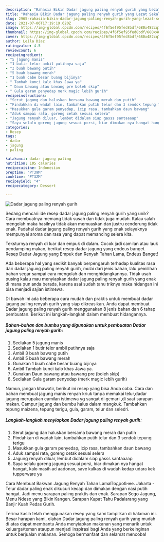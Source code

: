 ```yaml
---
description: "Rahasia Bikin Dadar jagung paling renyah gurih yang Lezat Sekali"
title: "Rahasia Bikin Dadar jagung paling renyah gurih yang Lezat Sekali"
slug: 2965-rahasia-bikin-dadar-jagung-paling-renyah-gurih-yang-lezat-sekali
date: 2021-07-06T17:19:10.620Z
image: https://img-global.cpcdn.com/recipes/4f6f5ef95fed8bdf/680x482cq70/dadar-jagung-paling-renyah-gurih-foto-resep-utama.jpg
thumbnail: https://img-global.cpcdn.com/recipes/4f6f5ef95fed8bdf/680x482cq70/dadar-jagung-paling-renyah-gurih-foto-resep-utama.jpg
cover: https://img-global.cpcdn.com/recipes/4f6f5ef95fed8bdf/680x482cq70/dadar-jagung-paling-renyah-gurih-foto-resep-utama.jpg
author: Leila Diaz
ratingvalue: 4.5
reviewcount: 6
recipeingredient:
- "5 jagung manis"
- "1 butir telor ambil putihnya saja"
- "3 buah bawang putih"
- "5 buah bawang merah"
- "1 buah cabe besar buang bijinya"
- " Tambah kunci kalo khas Jawa ya"
- " Daun bawang atau bawang pre boleh skip"
- " Gula garam penyedap merk magic lebih gurih"
recipeinstructions:
- "Serut jagung dan haluskan bersama bawang merah dan putih"
- "Pindahkan di wadah lain, tambahkan putih telur dan 3 sendok tepung terigu"
- "Masukkan gula garam penyedap, icip rasa, tambahkan daun bawang"
- "Aduk sampai rata, goreng cetak sesuai selera"
- "Jagung renyah diluar, lembut didalam siap gasss santaaaap"
- "Saya selalu goreng jagung sesuai porsi, biar dimakan nya hangat hangat, kalo masih ad aadonan, save kulkas di wadah kedap udara kek tupperware ya"
categories:
- Resep
tags:
- dadar
- jagung
- paling

katakunci: dadar jagung paling 
nutrition: 105 calories
recipecuisine: Indonesian
preptime: "PT39M"
cooktime: "PT32M"
recipeyield: "4"
recipecategory: Dessert

---
```



![Dadar jagung paling renyah gurih](https://img-global.cpcdn.com/recipes/4f6f5ef95fed8bdf/680x482cq70/dadar-jagung-paling-renyah-gurih-foto-resep-utama.jpg)

Sedang mencari ide resep dadar jagung paling renyah gurih yang unik? Cara membuatnya memang tidak susah dan tidak juga mudah. Kalau salah mengolah maka hasilnya tidak akan memuaskan dan justru cenderung tidak enak. Padahal dadar jagung paling renyah gurih yang enak selayaknya mempunyai aroma dan rasa yang dapat memancing selera kita.

Teksturnya renyah di luar dan empuk di dalam. Cocok jadi camilan atau lauk pendamping makan, berikut resep dadar jagung yang endeus banget. Resep Dadar Jagung yang Empuk dan Renyah Tahan Lama, Endeus Banget!

Ada beberapa hal yang sedikit banyak berpengaruh terhadap kualitas rasa dari dadar jagung paling renyah gurih, mulai dari jenis bahan, lalu pemilihan bahan segar sampai cara mengolah dan menghidangkannya. Tidak usah pusing kalau mau menyiapkan dadar jagung paling renyah gurih yang enak di mana pun anda berada, karena asal sudah tahu triknya maka hidangan ini bisa menjadi sajian istimewa.


Di bawah ini ada beberapa cara mudah dan praktis untuk membuat dadar jagung paling renyah gurih yang siap dikreasikan. Anda dapat membuat Dadar jagung paling renyah gurih menggunakan 8 jenis bahan dan 6 tahap pembuatan. Berikut ini langkah-langkah dalam membuat hidangannya.

<!--inarticleads1-->

##### Bahan-bahan dan bumbu yang digunakan untuk pembuatan Dadar jagung paling renyah gurih:

1. Sediakan 5 jagung manis
1. Sediakan 1 butir telor ambil putihnya saja
1. Ambil 3 buah bawang putih
1. Ambil 5 buah bawang merah
1. Gunakan 1 buah cabe besar buang bijinya
1. Ambil  Tambah kunci kalo khas Jawa ya.
1. Gunakan  Daun bawang atau bawang pre (boleh skip)
1. Sediakan  Gula garam penyedap (merk magic lebih gurih)


Namun, jangan khawatir, berikut ini resep yang bisa Anda coba. Cara dan bahan membuat jagung manis renyah kriuk tanpa memakai telur,dadar jagung merupakan camilan istimewa yg sangat di gemari ,di saat sarapan makan. Campur jagung dan bumbu halus dalam mangkuk. Tambahkan tepung maizena, tepung terigu, gula, garam, telur dan seledri. 

<!--inarticleads2-->

##### Langkah-langkah menyiapkan Dadar jagung paling renyah gurih:

1. Serut jagung dan haluskan bersama bawang merah dan putih
1. Pindahkan di wadah lain, tambahkan putih telur dan 3 sendok tepung terigu
1. Masukkan gula garam penyedap, icip rasa, tambahkan daun bawang
1. Aduk sampai rata, goreng cetak sesuai selera
1. Jagung renyah diluar, lembut didalam siap gasss santaaaap
1. Saya selalu goreng jagung sesuai porsi, biar dimakan nya hangat hangat, kalo masih ad aadonan, save kulkas di wadah kedap udara kek tupperware ya


Cara Membuat Bakwan Jagung Renyah Tahan LamaПодробнее. Jakarta - Telur dadar paling enak dikucuri kecap dan dimakan dengan nasi putih hangat. Jadi menu sarapan paling praktis dan enak. Sarapan Sego Jagung, Menu Ndeso yang Bikin Kangen. Sarapan Kupat Tahu Padalarang yang Banjir Kuah Pedas Gurih. 

Terima kasih telah menggunakan resep yang kami tampilkan di halaman ini. Besar harapan kami, olahan Dadar jagung paling renyah gurih yang mudah di atas dapat membantu Anda menyiapkan makanan yang menarik untuk keluarga/teman ataupun menjadi inspirasi bagi Anda yang berkeinginan untuk berjualan makanan. Semoga bermanfaat dan selamat mencoba!
